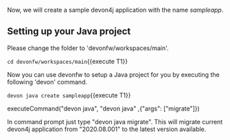 Now, we will create a sample devon4j application with the name *sampleapp*.



## Setting up your Java project

Please change the folder to &#39;devonfw/workspaces/main&#39;.

`cd devonfw/workspaces/main`{{execute T1}}

Now you can use devonfw to setup a Java project for you by executing the following 'devon' command.

`devon java create sampleapp`{{execute T1}}

executeCommand(&#34;devon java&#34;, &#34;devon java&#34; ,{&#34;args&#34;: [&#34;migrate&#34;]})

In command prompt just type &#34;devon java migrate&#34;.
This will migrate current devon4j application from &#34;2020.08.001&#34; to the latest version available.

